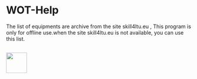 # WOT-Help
The list of equipments are archive from the site skill4ltu.eu , This program is only for offline use.when the site skill4ltu.eu is not available, you can use this list. 

## <img src="https://raw.githubusercontent.com/alipanahii/main/ScreenShots/Screenshot_1.png" height="56"/>
